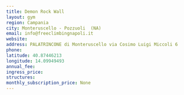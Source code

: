 ```yaml
---
title: Demon Rock Wall
layout: gym
region: Campania
city: Monteruscello - Pozzuoli  (NA)
email: info@freeclimbingnapoli.it
website: 
address: PALATRINCONE di Monteruscello via Cosimo Luigi Miccoli 6
phone: 
latitude: 40.87446213
longitude: 14.09949493
annual_fee: 
ingress_price: 
structures: 
monthly_subscription_price: None
---
```


